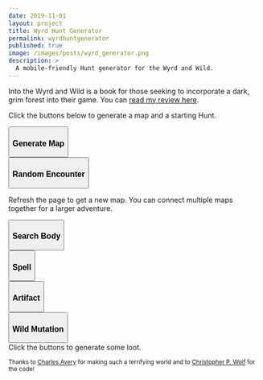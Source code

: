 ```yaml
---
date: 2019-11-01
layout: project
title: Wyrd Hunt Generator
permalink: wyrdhuntgenerator
published: true
image: /images/posts/wyrd_generator.png
description: >
  A mobile-friendly Hunt generator for the Wyrd and Wild.
---
```


Into the Wyrd and Wild is a book for those seeking to incorporate a dark, grim forest into their game. You can [read my
review here](/david/2019/07/WyrdWild).

Click the buttons below to generate a map and a starting Hunt.

<div id="mainButtons" class="row centerButtons">
  <div class="col-md-6 col-12">
    <button id="downloadBTN" class="btn wyrd-btn" onclick="showMap()">
      <h3 id="locBtn">Generate Map</h3>
    </button>
  </div>
  <div class="col-md-6 col-12">
    <button class="btn wyrd-btn" onclick="nextEncounter()">
      <h3>Random Encounter</h3>
    </button>
  </div>
</div>

<div id="locationCard" class="container generatorCard" style="margin-bottom: 30px;display:none;">
  <p id="huntText"></p>
  <div id="mapIMG"></div>
  <div id="mapNav" class="row centerButtons" style="margin-top:40px;margin-left:0px;">
  <div class="col" style="padding-right: 5px;padding-left: 5px;">
<a class="btn wyrd-btn" href="#loc1"><h3 class="tightSpacing">1</h3></a>
</div>
  <div class="col" style="padding-right: 5px;padding-left: 5px;">
<a class="btn wyrd-btn" href="#loc2"><h3 class="tightSpacing">2</h3></a>
</div>
  <div class="col" style="padding-right: 5px;padding-left: 5px;">
<a class="btn wyrd-btn" href="#loc3"><h3 class="tightSpacing">3</h3></a>
</div>
  <div class="col" style="padding-right: 5px;padding-left: 5px;">
<a class="btn wyrd-btn" href="#loc4"><h3 class="tightSpacing">4</h3></a>
</div>
  <div class="col" style="padding-right: 5px;padding-left: 5px;">
<a class="btn wyrd-btn" href="#loc5"><h3 class="tightSpacing">5</h3></a>
</div>
  <div class="col" style="padding-right: 5px;padding-left: 5px;">
<a class="btn wyrd-btn" href="#loc6"><h3 class="tightSpacing">6</h3></a>
</div>
  <div class="col" style="padding-right: 5px;padding-left: 5px;">
<a class="btn wyrd-btn" href="#loc7"><h3 class="tightSpacing">7</h3></a>
</div>
  <div class="col" style="padding-right: 5px;padding-left: 5px;">
<a class="btn wyrd-btn" href="#loc8"><h3 class="tightSpacing">8</h3></a>
</div>
</div>
  <p id="loc1"></p>
  <p id="loc2"></p>
  <p id="loc3"></p>
  <p id="loc4"></p>
  <p id="loc5"></p>
  <p id="loc6"></p>
  <p id="loc7"></p>
  <p id="loc8"></p>
</div>

 Refresh the page to get a new map. You can connect multiple maps together for a larger adventure.

<div id="encounterCard" class="container generatorCard tightSpacing" style="margin-bottom: 30px;display:none;">
  Click the buttons above to generate locations and encounters
</div>

<div class="row centerButtons">
  <div class="col-md-6 col-12">
    <button class="btn wyrd-btn" onclick="searchBody()">
      <h3>Search Body</h3>
    </button>
  </div>
  <div class="col-md-6 col-12">
    <button class="btn wyrd-btn" onclick="spell()">
      <h3>Spell</h3>
    </button>
  </div>
  <div class="col-md-6 col-12">
    <button class="btn wyrd-btn" onclick="artifact()">
      <h3>Artifact</h3>
    </button>
  </div>
  <div class="col-md-6 col-12">
    <button class="btn wyrd-btn" onclick="mutation()">
      <h3>Wild Mutation</h3>
    </button>
  </div>
</div>

<div class="container generatorCard">
  <div class="row">
    <div class="col tightSpacing" id="lootBox">Click the buttons to generate some loot.</div>
  </div>
</div>

<small>Thanks to <a href="https://twitter.com/CharlieFergaves">Charles Avery</a> for making such a terrifying world and to <a href="http://chrispwolf.com/">Christopher P. Wolf</a> for the code!</small>

<script async src="/assets/js/html2canvas.min.js" language="javascript" type="text/javascript"></script>
<script async src="/assets/generator_resources/wyrdhunt.js" language="javascript" type="text/javascript"></script>